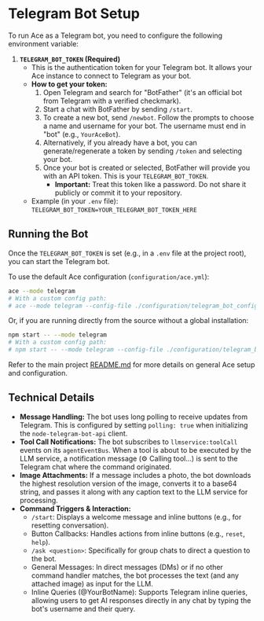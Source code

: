 # Telegram Bot Setup

To run Ace as a Telegram bot, you need to configure the following environment variable:

1.  **`TELEGRAM_BOT_TOKEN` (Required)**
    *   This is the authentication token for your Telegram bot. It allows your Ace instance to connect to Telegram as your bot.
    *   **How to get your token:**
        1.  Open Telegram and search for "BotFather" (it's an official bot from Telegram with a verified checkmark).
        2.  Start a chat with BotFather by sending `/start`.
        3.  To create a new bot, send `/newbot`. Follow the prompts to choose a name and username for your bot. The username must end in "bot" (e.g., `YourAceBot`).
        4.  Alternatively, if you already have a bot, you can generate/regenerate a token by sending `/token` and selecting your bot.
        5.  Once your bot is created or selected, BotFather will provide you with an API token. This is your `TELEGRAM_BOT_TOKEN`.
            *   **Important:** Treat this token like a password. Do not share it publicly or commit it to your repository.
    *   Example (in your `.env` file):
        `TELEGRAM_BOT_TOKEN=YOUR_TELEGRAM_BOT_TOKEN_HERE`

## Running the Bot

Once the `TELEGRAM_BOT_TOKEN` is set (e.g., in a `.env` file at the project root), you can start the Telegram bot.

To use the default Ace configuration (`configuration/ace.yml`):
```bash
ace --mode telegram
# With a custom config path:
# ace --mode telegram --config-file ./configuration/telegram_bot_config.yml
```

Or, if you are running directly from the source without a global installation:
```bash
npm start -- --mode telegram
# With a custom config path:
# npm start -- --mode telegram --config-file ./configuration/telegram_bot_config.yml
```

Refer to the main project [README.md](../../../README.md) for more details on general Ace setup and configuration.

## Technical Details

*   **Message Handling:** The bot uses long polling to receive updates from Telegram. This is configured by setting `polling: true` when initializing the `node-telegram-bot-api` client.
*   **Tool Call Notifications:** The bot subscribes to `llmservice:toolCall` events on its `agentEventBus`. When a tool is about to be executed by the LLM service, a notification message (⚙️ Calling tool...) is sent to the Telegram chat where the command originated.
*   **Image Attachments:** If a message includes a photo, the bot downloads the highest resolution version of the image, converts it to a base64 string, and passes it along with any caption text to the LLM service for processing.
*   **Command Triggers & Interaction:**
    *   `/start`: Displays a welcome message and inline buttons (e.g., for resetting conversation).
    *   Button Callbacks: Handles actions from inline buttons (e.g., `reset`, `help`).
    *   `/ask <question>`: Specifically for group chats to direct a question to the bot.
    *   General Messages: In direct messages (DMs) or if no other command handler matches, the bot processes the text (and any attached image) as input for the LLM.
    *   Inline Queries (@YourBotName): Supports Telegram inline queries, allowing users to get AI responses directly in any chat by typing the bot's username and their query. 